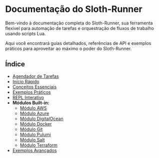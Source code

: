 # Documentação do Sloth-Runner

Bem-vindo à documentação completa do Sloth-Runner, sua ferramenta flexível para automação de tarefas e orquestração de fluxos de trabalho usando scripts Lua.

Aqui você encontrará guias detalhados, referências de API e exemplos práticos para aproveitar ao máximo o poder do Sloth-Runner.

## Índice

*   [Agendador de Tarefas](./scheduler.md)
*   [Início Rápido](./getting-started.md)
*   [Conceitos Essenciais](./core-concepts.md)
*   [Exemplos Práticos](./EXAMPLES.md)
*   [REPL Interativo](./repl.md)
*   **Módulos Built-in:**
    *   [Módulo AWS](./modules/aws.md)
    *   [Módulo Azure](./modules/azure.md)
    *   [Módulo DigitalOcean](./modules/digitalocean.md)
    *   [Módulo Docker](./modules/docker.md)
    *   [Módulo Git](./modules/git.md)
    *   [Módulo Pulumi](./modules/pulumi.md)
    *   [Módulo Salt](./modules/salt.md)
    *   [Módulo Terraform](./modules/terraform.md)
*   [Exemplos Avançados](./advanced-examples.md)
